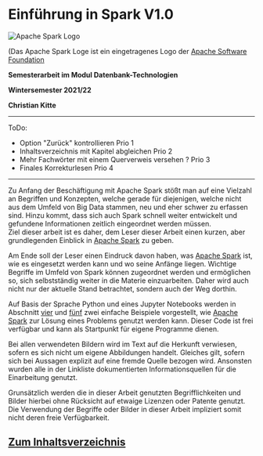 # Einführung in Spark V1.0

![Apache Spark Logo](https://www.apache.org/logos/res/spark/spark.png "Offizielles Logo von Apache Spark")

(Das Apache Spark Loge ist ein eingetragenes Logo
der [Apache Software Foundation](https://www.apache.org "zur Webseite")

**Semesterarbeit im Modul Datenbank-Technologien**

**Wintersemester 2021/22**

**Christian Kitte**

---

ToDo:
* Option "Zurück" kontrollieren Prio 1
* Inhaltsverzeichnis mit Kapitel abgleichen Prio 2
* Mehr Fachwörter mit einem Querverweis versehen ? Prio 3
* Finales Korrekturlesen Prio 4
---

Zu Anfang der Beschäftigung mit Apache Spark stößt man auf eine Vielzahl an Begriffen und Konzepten, welche gerade 
für diejenigen, welche nicht aus dem Umfeld von Big Data stammen, neu und eher schwer zu erfassen sind. Hinzu kommt, 
dass sich auch Spark schnell weiter entwickelt und gefundene Informationen zeitlich eingeordnet werden müssen.   
Ziel dieser arbeit ist es daher, dem Leser dieser Arbeit einen kurzen, aber grundlegenden Einblick in
[Apache Spark](https://spark.apache.org "zur Webseite")
zu geben. 

Am Ende soll der Leser einen Eindruck davon haben, was
[Apache Spark](https://spark.apache.org "zur Webseite")
ist, wie es eingesetzt werden kann und wo seine Anfänge liegen. Wichtige Begriffe im Umfeld von Spark können zugeordnet 
werden und ermöglichen so, sich selbstständig weiter in die Materie einzuarbeiten. Daher wird auch nicht nur der 
aktuelle Stand betrachtet, sondern auch der Weg dorthin.  

Auf Basis der Sprache Python und eines Jupyter Notebooks werden in Abschnitt
[vier](04_Wordcount_mit_Spark_RDDs_und_Python.md "zum Kapitel")
und
[fünf](05_Wordcount_mit_Spark_DataFrames_und_Python.md "zum Kapitel")
zwei einfache Beispiele vorgestellt, wie
[Apache Spark](https://spark.apache.org "zur Webseite")
zur Lösung eines Problems genutzt werden kann.
Dieser Code ist frei verfügbar und kann als Startpunkt für eigene Programme dienen.

Bei allen verwendeten Bildern wird im Text auf die Herkunft verwiesen, sofern es sich nicht um eigene Abbildungen 
handelt. Gleiches gilt, sofern sich bei Aussagen explizit auf eine fremde Quelle bezogen wird. Ansonsten 
wurden alle in der Linkliste dokumentierten Informationsquellen für die Einarbeitung genutzt. 

Grunsätzlich werden die in dieser Arbeit genutzten Begrifflichkeiten und Bilder hierbei ohne Rücksicht auf 
etwaige Lizenzen oder Patente genutzt. Die Verwendung der Begriffe oder Bilder in dieser Arbeit impliziert somit 
nicht deren freie Verfügbarkeit. 


## [Zum Inhaltsverzeichnis](00_Inhaltsverzeichnis.md "zum Inhaltsverzeichnis")
